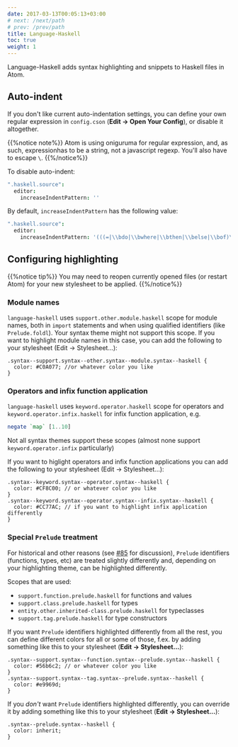 ```yaml
---
date: 2017-03-13T00:05:13+03:00
# next: /next/path
# prev: /prev/path
title: Language-Haskell
toc: true
weight: 1
---
```


Language-Haskell adds syntax highlighting and snippets to Haskell files in Atom.

## Auto-indent

If you don't like current auto-indentation settings, you can define your own regular expression in `config.cson` (**Edit -> Open Your Config**), or disable it altogether.

{{%notice note%}}
Atom is using oniguruma for regular expression, and, as such, expressionhas to be a string, not a javascript regexp. You'll also have to escape `\`.
{{%/notice%}}

To disable auto-indent:

```cson
".haskell.source":
  editor:
    increaseIndentPattern: ''
```

By default, `increaseIndentPattern` has the following value:

```cson
".haskell.source":
  editor:
    increaseIndentPattern: '(((=|\\bdo|\\bwhere|\\bthen|\\belse|\\bof)\\s*)|(\\bif(?!.*\\bthen\\b.*\\belse\\b.*).*))$'
```

## Configuring highlighting

{{%notice tip%}}
You may need to reopen currently opened files (or restart Atom) for your new stylesheet to be applied.
{{%/notice%}}

### Module names

`language-haskell` uses `support.other.module.haskell` scope for module names, both in `import` statements and when using qualified identifiers (like `Prelude.foldl`). Your syntax theme might not support this scope. If you want to highlight module names in this case, you can add the following to your stylesheet (Edit → Stylesheet...):

```less
.syntax--support.syntax--other.syntax--module.syntax--haskell {
  color: #C0A077; //or whatever color you like
}
```

### Operators and infix function application

`language-haskell` uses `keyword.operator.haskell` scope for operators and `keyword.operator.infix.haskell` for infix function application, e.g.

```haskell
negate `map` [1..10]
```

Not all syntax themes support these scopes (almost none support `keyword.operator.infix` particularly)

If you want to higlight operators and infix function applications you can add the following to your stylesheet (Edit → Stylesheet...):

```less
.syntax--keyword.syntax--operator.syntax--haskell {
  color: #CF8C00; // or whatever color you like
}
.syntax--keyword.syntax--operator.syntax--infix.syntax--haskell {
  color: #CC77AC; // if you want to highlight infix application differently
}
```

### Special `Prelude` treatment

For historical and other reasons (see [#85](https://github.com/atom-haskell/language-haskell/issues/85) for discussion), `Prelude` identifiers (functions, types, etc) are treated slightly differently and, depending on your highlighting theme, can be highlighted differently.

Scopes that are used:

* `support.function.prelude.haskell` for functions and values
* `support.class.prelude.haskell` for types
* `entity.other.inherited-class.prelude.haskell` for typeclasses
* `support.tag.prelude.haskell` for type constructors

If you want `Prelude` identifiers highlighted differently from all the rest, you can define different colors for all or some of those, f.ex. by adding something like this to your stylesheet (**Edit → Stylesheet...**):

```less
.syntax--support.syntax--function.syntax--prelude.syntax--haskell {
  color: #56b6c2; // or whatever color you like
}
.syntax--support.syntax--tag.syntax--prelude.syntax--haskell {
  color: #e9969d;
}
```

If you *don't* want `Prelude` identifiers highlighted differently, you can override it by adding something like this to your stylesheet (**Edit → Stylesheet...**):

```less
.syntax--prelude.syntax--haskell {
  color: inherit;
}
```
